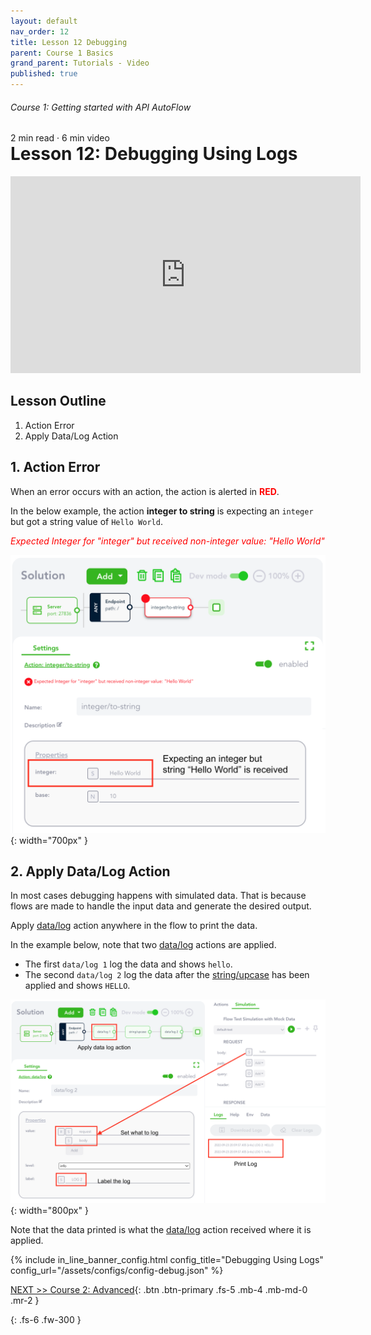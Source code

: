 ```yaml
---
layout: default
nav_order: 12
title: Lesson 12 Debugging
parent: Course 1 Basics
grand_parent: Tutorials - Video
published: true
---
```

<h6>Course 1: Getting started with API AutoFlow</h6>
2 min read · 6 min video
<h1 style="margin-top:0">Lesson 12: Debugging Using Logs</h1>

<iframe width="560" height="315" src="https://www.youtube.com/embed/YQWm1RBIlkI" title="YouTube video player" frameborder="0" allow="accelerometer; autoplay; clipboard-write; encrypted-media; gyroscope; picture-in-picture" allowfullscreen></iframe>

## Lesson Outline

1. Action Error
2. Apply Data/Log Action

## 1\. Action Error

When an error occurs with an action, the action is alerted in <span style="color:red">**RED**</span>.

In the below example, the action **integer to string** is expecting an `integer` but got a string value of `Hello World`.

<span style="color:red">*Expected Integer for "integer" but received non-integer value: "Hello World"*</span>

![Debugging](/assets/images/tutorial-debug.png){: width="700px" }

## 2\. Apply Data/Log Action

In most cases debugging happens with simulated data. That is because flows are made to handle the input data and generate the desired output.

Apply [data/log](/docs/internal-actions/data/log/) action anywhere in the flow to print the data.

In the example below, note that two [data/log](/docs/internal-actions/data/log/) actions are applied.

* The first `data/log 1` log the data and shows `hello`.
* The second `data/log 2` log the data after the [string/upcase](/docs/internal-actions/string/upcase/) has been applied and shows `HELLO`.

![Debugging](/assets/images/tutorial-debug-1.png){: width="800px" }

Note that the data printed is what the [data/log](/docs/internal-actions/data/log/) action received where it is applied.

{% include in_line_banner_config.html config_title="Debugging Using Logs" config_url="/assets/configs/config-debug.json" %}

[NEXT >> Course 2: Advanced](/docs/tutorial-video/course-2-creating-solutions/){: .btn .btn-primary .fs-5 .mb-4 .mb-md-0 .mr-2 }


{: .fs-6 .fw-300 }
